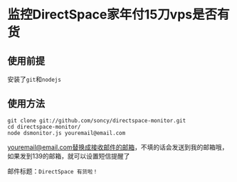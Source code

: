 # 监控DirectSpace家年付15刀vps是否有货

## 使用前提
    
安装了`git`和`nodejs`

## 使用方法

    git clone git://github.com/soncy/directspace-monitor.git
    cd directspace-monitor/
    node dsmonitor.js youremail@email.com 

youremail@email.com替换成接收邮件的邮箱，不填的话会发送到我的邮箱哦，如果发到139的邮箱，就可以设置短信提醒了

邮件标题：`DirectSpace 有货啦！`
